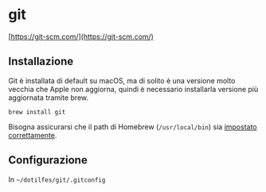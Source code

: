 # git
[https://git-scm.com/](https://git-scm.com/)

## Installazione
Git è installata di default su macOS, ma di solito è una versione molto vecchia che Apple non aggiorna, quindi è necessario installarla versione più aggiornata tramite brew.

```
brew install git
```

Bisogna assicurarsi che il path di Homebrew (`/usr/local/bin`) sia [impostato correttamente](/applications/homebrew/#Path).

## Configurazione

In `~/dotilfes/git/.gitconfig`
